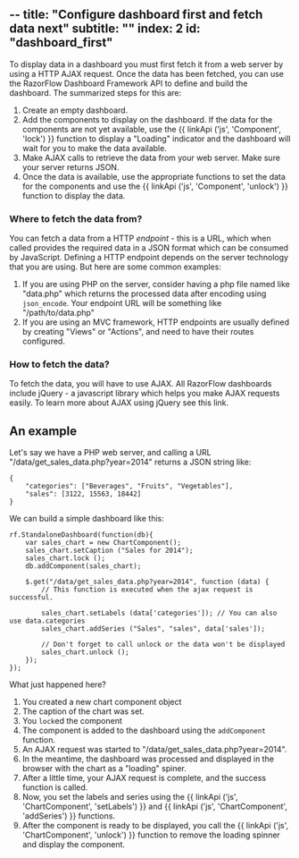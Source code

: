 --
title: "Configure dashboard first and fetch data next"
subtitle: ""
index: 2
id: "dashboard_first"
--


To display data in a dashboard you must first fetch it from a web server by using a HTTP AJAX request. Once the data has been fetched, you can use the RazorFlow Dashboard Framework API to define and build the dashboard. The summarized steps for this are:

1. Create an empty dashboard.
2. Add the components to display on the dashboard. If the data for the components are not yet available, use the {{ linkApi ('js', 'Component', 'lock') }} function to display a "Loading" indicator and the dashboard will wait for you to make the data available.
3. Make AJAX calls to retrieve the data from your web server. Make sure your server returns JSON.
4. Once the data is available, use the appropriate functions to set the data for the components and use the {{ linkApi ('js', 'Component', 'unlock') }} function to display the data.

### Where to fetch the data from?

You can fetch a data from a HTTP *endpoint* - this is a URL, which when called provides the required data in a JSON format which can be consumed by JavaScript. Defining a HTTP endpoint depends on the server technology that you are using. But here are some common examples:

1. If you are using PHP on the server, consider having a php file named like "data.php" which returns the processed data after encoding using `json_encode`. Your endpoint URL will be something like "/path/to/data.php"
2. If you are using an MVC framework, HTTP endpoints are usually defined by creating "Views" or "Actions", and need to have their routes configured.

### How to fetch the data?

To fetch the data, you will have to use AJAX. All RazorFlow dashboards include jQuery - a javascript library which helps you make AJAX requests easily. To learn more about AJAX using jQuery see this link.

## An example

Let's say we have a PHP web server, and calling a URL "/data/get_sales_data.php?year=2014" returns a JSON string like:

~~~
{
	"categories": ["Beverages", "Fruits", "Vegetables"],
	"sales": [3122, 15563, 18442]
}
~~~

We can build a simple dashboard like this:

~~~
rf.StandaloneDashboard(function(db){
	var sales_chart = new ChartComponent();
	sales_chart.setCaption ("Sales for 2014");
	sales_chart.lock ();
	db.addComponent(sales_chart);

	$.get("/data/get_sales_data.php?year=2014", function (data) {
		// This function is executed when the ajax request is successful.

		sales_chart.setLabels (data['categories']); // You can also use data.categories
		sales_chart.addSeries ("Sales", "sales", data['sales']);

		// Don't forget to call unlock or the data won't be displayed
		sales_chart.unlock ();
	});
});
~~~

What just happened here?

1. You created a new chart component object
2. The caption of the chart was set.
3. You `lock`ed the component
4. The component is added to the dashboard using the `addComponent` function.
5. An AJAX request was started to "/data/get_sales_data.php?year=2014".
6. In the meantime, the dashboard was processed and displayed in the browser with the chart as a "loading" spiner.
7. After a little time, your AJAX request is complete, and the success function is called.
8. Now, you set the labels and series using the {{ linkApi ('js', 'ChartComponent', 'setLabels') }} and {{ linkApi ('js', 'ChartComponent', 'addSeries') }} functions.
9. After the component is ready to be displayed, you call the {{ linkApi ('js', 'ChartComponent', 'unlock') }} function to remove the loading spinner and display the component.

